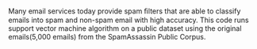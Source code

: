 Many email services today provide spam ﬁlters that are able to classify emails into spam and non-spam email with high accuracy.
This code runs support vector machine algorithm on a public dataset using the original emails(5,000 emails) from the SpamAssassin Public Corpus. 